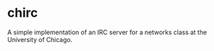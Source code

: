 chirc
=====

A simple implementation of an IRC server for a networks class at the University of Chicago.
